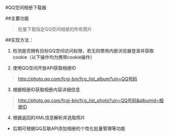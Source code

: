 #QQ空间相册下载器

##主要功能  

>批量下载指定QQ空间相册的所有图片

##实现方法：

1. 检测是否拥有目标QQ空间访问权限，若无则使用内嵌浏览器登录并获取cookie（以下操作均为携带cookie操作）  

2. 使用QQ空间开放API获取相册ID  
> http://photo.qq.com/fcgi-bin/fcg_list_album?uin=QQ号码  

3. 根据相册ID获取相册内容详细信息
> http://photo.qq.com/fcgi-bin/fcg_list_photo?uin=QQ号码&albumid=相册ID   

4. 根据返回的XML信息解析并选取照片

* 后期可根据QQ互联API添加相册的个性化批量管理等功能
